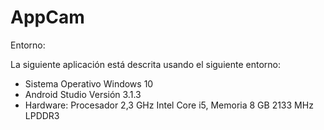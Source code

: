 # AppCam

Entorno:

La siguiente aplicación está descrita usando el siguiente entorno:

* Sistema Operativo Windows 10
* Android Studio Versión 3.1.3
* Hardware: Procesador 2,3 GHz Intel Core i5, Memoria 8 GB 2133 MHz LPDDR3



